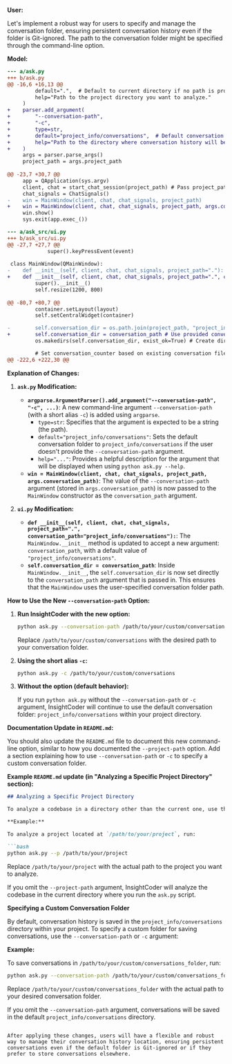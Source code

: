 

**User:**

Let's implement a robust way for users to specify and manage the conversation folder, ensuring persistent conversation history even if the folder is Git-ignored. The path to the conversation folder might be specified through the command-line option.



**Model:**

```diff
--- a/ask.py
+++ b/ask.py
@@ -16,6 +16,13 @@
         default=".",  # Default to current directory if no path is provided
         help="Path to the project directory you want to analyze."
     )
+    parser.add_argument(
+        "--conversation-path",
+        "-c",
+        type=str,
+        default="project_info/conversations",  # Default conversation path
+        help="Path to the directory where conversation history will be saved."
+    )
     args = parser.parse_args()
     project_path = args.project_path
 
@@ -23,7 +30,7 @@
     app = QApplication(sys.argv)
     client, chat = start_chat_session(project_path) # Pass project_path to start_chat_session
     chat_signals = ChatSignals()
-    win = MainWindow(client, chat, chat_signals, project_path)
+    win = MainWindow(client, chat, chat_signals, project_path, args.conversation_path) # Pass conversation_path
     win.show()
     sys.exit(app.exec_())

```

```diff
--- a/ask_src/ui.py
+++ b/ask_src/ui.py
@@ -27,7 +27,7 @@
             super().keyPressEvent(event)
 
 class MainWindow(QMainWindow):
-    def __init__(self, client, chat, chat_signals, project_path="."):
+    def __init__(self, client, chat, chat_signals, project_path=".", conversation_path="project_info/conversations"):
         super().__init__()
         self.resize(1200, 800)
 
@@ -80,7 +80,7 @@
         container.setLayout(layout)
         self.setCentralWidget(container)

-        self.conversation_dir = os.path.join(project_path, "project_info", "conversations") # Directory to save conversations
+        self.conversation_dir = conversation_path # Use provided conversation path
         os.makedirs(self.conversation_dir, exist_ok=True) # Create directory if it doesn't exist

         # Set conversation_counter based on existing conversation files.
@@ -222,6 +222,30 @@
 ```

 **Explanation of Changes:**

1.  **`ask.py` Modification:**
    -   **`argparse.ArgumentParser().add_argument("--conversation-path", "-c", ...)`**:  A new command-line argument `--conversation-path` (with a short alias `-c`) is added using `argparse`.
        -   `type=str`: Specifies that the argument is expected to be a string (the path).
        -   `default="project_info/conversations"`: Sets the default conversation folder to `project_info/conversations` if the user doesn't provide the `--conversation-path` argument.
        -   `help="..."`: Provides a helpful description for the argument that will be displayed when using `python ask.py --help`.
    -   **`win = MainWindow(client, chat, chat_signals, project_path, args.conversation_path)`**: The value of the `--conversation-path` argument (stored in `args.conversation_path`) is now passed to the `MainWindow` constructor as the `conversation_path` argument.

2.  **`ui.py` Modification:**
    -   **`def __init__(self, client, chat, chat_signals, project_path=".", conversation_path="project_info/conversations"):`**: The `MainWindow.__init__` method is updated to accept a new argument: `conversation_path`, with a default value of `"project_info/conversations"`.
    -   **`self.conversation_dir = conversation_path`**:  Inside `MainWindow.__init__`, the `self.conversation_dir` is now set directly to the `conversation_path` argument that is passed in. This ensures that the `MainWindow` uses the user-specified conversation folder path.

**How to Use the New `--conversation-path` Option:**

1.  **Run InsightCoder with the new option:**

    ```bash
    python ask.py --conversation-path /path/to/your/custom/conversations
    ```

    Replace `/path/to/your/custom/conversations` with the desired path to your conversation folder.

2.  **Using the short alias `-c`:**

    ```bash
    python ask.py -c /path/to/your/custom/conversations
    ```

3.  **Without the option (default behavior):**

    If you run `python ask.py` without the `--conversation-path` or `-c` argument, InsightCoder will continue to use the default conversation folder: `project_info/conversations` within your project directory.

**Documentation Update in `README.md`:**

You should also update the `README.md` file to document this new command-line option, similar to how you documented the `--project-path` option. Add a section explaining how to use `--conversation-path` or `-c` to specify a custom conversation folder.

**Example `README.md` update (in "Analyzing a Specific Project Directory" section):**

```markdown
## Analyzing a Specific Project Directory

To analyze a codebase in a directory other than the current one, use the `--project-path` or `-p` argument when running `ask.py`.

**Example:**

To analyze a project located at `/path/to/your/project`, run:

```bash
python ask.py --p /path/to/your/project
```

Replace `/path/to/your/project` with the actual path to the project you want to analyze.

If you omit the `--project-path` argument, InsightCoder will analyze the codebase in the current directory where you run the `ask.py` script.

**Specifying a Custom Conversation Folder**

By default, conversation history is saved in the `project_info/conversations` directory within your project. To specify a custom folder for saving conversations, use the `--conversation-path` or `-c` argument:

**Example:**

To save conversations in `/path/to/your/custom/conversations_folder`, run:

```bash
python ask.py --conversation-path /path/to/your/custom/conversations_folder
```

Replace `/path/to/your/custom/conversations_folder` with the actual path to your desired conversation folder.

If you omit the `--conversation-path` argument, conversations will be saved in the default `project_info/conversations` directory.
```

After applying these changes, users will have a flexible and robust way to manage their conversation history location, ensuring persistent conversations even if the default folder is Git-ignored or if they prefer to store conversations elsewhere.

